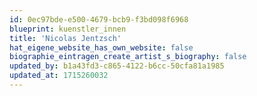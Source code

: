 ```yaml
---
id: 0ec97bde-e500-4679-bcb9-f3bd098f6968
blueprint: kuenstler_innen
title: 'Nicolas Jentzsch'
hat_eigene_website_has_own_website: false
biographie_eintragen_create_artist_s_biography: false
updated_by: b1a43fd3-c865-4122-b6cc-50cfa81a1985
updated_at: 1715260032
---
```

